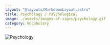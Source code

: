 ```yaml
---
layout: "@layouts/MarkdownLayout.astro"
title: Psychology / Psychological
image: ./assets/images-of-signs/psychology.gif
category: Vocabulary
---
```


![Psychology](@signs/psychology.gif)
